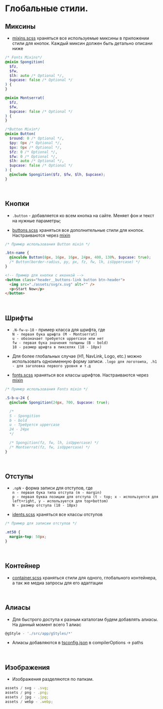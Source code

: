 # Глобальные стили.

## Миксины

- [mixins.scss](./src/app/gStyles/mixins.scss) храняться все используемые миксины в приложении стили для кнопок. Каждый миксин должен быть детально описани ниже<br/>

```scss
/* Fonts Mixins*/
@mixin Spongition(
  $fz,
  $fw,
  $lh: auto /* Optional */,
  $upcase: false /* Optional */
) {
}

@mixin Montserrat(
  $fz,
  $fw,
  $upcase: false /* Optional */
) {
}

/*Button Mixin*/
@mixin Button(
  $round: 0 /* Optional */,
  $py: 0px /* Optional */,
  $px: 0px /* Optional */,
  $fz: 0 /* Optional */,
  $fw: 0 /* Optional */,
  $lh: auto /* Optional */,
  $upcase: false /* Optional */
) {
  @include Spongition($fz, $fw, $lh, $upcase);
}
```

<br/>

## Кнопки

- `.button` - добавляется ко всем кнопка на сайте. Меняет фон и текст на нужные параметры;

- [buttons.scss](./src/app/gStyles/buttons.scss) храняться все дополнительные стили для кнопок. Настраиваются через [mixin](./src/app/gStyles/mixins.scss) <br/>

```scss
/* Пример использования Button mixin */

.btn-name {
  @inculde Button(8px, 16px, 16px, 24px, 400, 130%, $upcase: true);
  /* Button(border-radius, py, px, fz, fw, lh, isUppercase) */
}
```

```html
<!-- Пример для кнопки с иконкой -->
<button class="header__buttons-link button btn-header">
  <img src="./assets/svg/x.svg" alt="" />
  <p>Start Now</p>
</button>
```

</br>

## Шрифты

- `.N-fw-u-18` - пример класса для шрифта, где </br>
  `N - первая бука шрифта (M - Montserrat)` </br>
  `u - обозначает требуется uppercase или нет` </br>
  `fw - первая бука значения толщины (B - bold)` </br>
  `18 - размер шрифта в пикселях (18 - 18px)` </br>
- Для более глобальных случае (H1, NavLink, Logo, etc.) можно использовать одноименную форму записи. `.logo для логотоипа, .h1 - для заголовка первого уровня и т.д`

- [fonts.scss](./src/app/gStyles/fonts.scss) храняться все классы шрифтов. Настраиваются через [mixin](./src/app/gStyles/mixins.scss) <br/>

```scss
/* Пример использования Fonts mixin */

.S-b-u-24 {
  @include Spongition(24px, 700, $upcase: true);

  /*
  S - Spongition
  b - bold
  u - Требуется uppercase
  24 - 24px
  */

  /* Spongition(fz, fw, lh, isUppercase) */
  /* Montserrat(fz, fw, isUppercase) */
}
```

</br>

## Отступы

- `.npN` - форма записи для отступов, где </br>
  `n - первая бука типа отступа (m - margin)` </br>
  `p - первая буква позиции для отступа (t - top; x - используется для left+right, y - используется для top+bottom)` </br>
  `N - размер отступа (18 - 18px)` </br>

- [idents.scss](./src/app/gStyles/idents.scss) храняться все классы отступов<br/>

```scss
/* Пример для записии отступов */

.mt50 {
  margin-top: 50px;
}
```

</br>

## Контейнер

- [container.scss](./src/app/gStyles/container.scss) храняться стили для одного, глобального контейнера, а так же медиа запросы для его адаптации

<br/>

## Алиасы

- Для быстрого доступа к разным каталогам будем добавлять алиасы. На данный момент всего 1 алиас

```ts
@gStyle - './src/app/gStyles/*'
```

- Алиасы добавляются в [tsconfig.json](./tsconfig.json) в compilerOptions -> paths

</br>

## Изображения

- Изображения разделяются по папкам.

```ts
assets / svg - .svg;
assets / png - .png;
assets / jpg - .jpg;
assets / webp - .webp;
```
